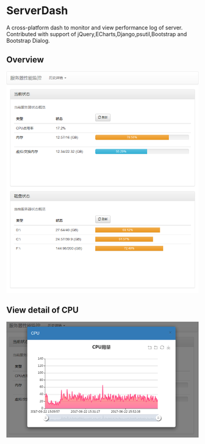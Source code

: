 # ServerDash
A cross-platform dash to monitor and view performance log of server.
Contributed with support of jQuery,ECharts,Django,psutil,Bootstrap and Bootstrap Dialog.
## Overview
![](https://raw.githubusercontent.com/TsingJyujing/ServerDash/master/static/img/DashPreview.png)
## View detail of CPU
![](https://raw.githubusercontent.com/TsingJyujing/ServerDash/master/static/img/DashPreviewDetail.png)